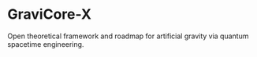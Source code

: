 # GraviCore-X
Open theoretical framework and roadmap for artificial gravity via quantum spacetime engineering.
